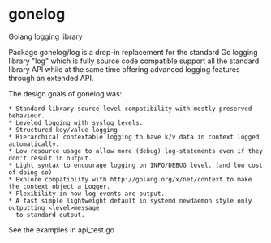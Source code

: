 # gonelog
Golang logging library

Package gonelog/log is a drop-in replacement for the standard Go logging library "log" which is fully source code compatible support all the standard library API while at the same time offering advanced logging features through an extended API.

The design goals of gonelog was:

    * Standard library source level compatibility with mostly preserved behaviour.
    * Leveled logging with syslog levels.
    * Structured key/value logging
    * Hierarchical contextable logging to have k/v data in context logged automatically.
    * Low resource usage to allow more (debug) log-statements even if they don't result in output.
    * Light syntax to encourage logging on INFO/DEBUG level. (and low cost of doing so)
    * Explore compatiblity with http://golang.org/x/net/context to make the context object a Logger.
    * Flexibility in how log events are output.
    * A fast simple lightweight default in systemd newdaemon style only outputting <level>message
      to standard output.

See the examples in api_test.go

